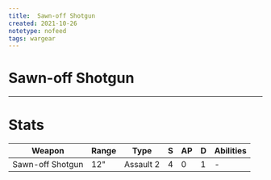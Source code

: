 ```yaml
---
title:  Sawn-off Shotgun
created: 2021-10-26
notetype: nofeed
tags: wargear
---
```


# Sawn-off Shotgun

---

# Stats

| Weapon           | Range | Type      | S   | AP  | D   | Abilities |
| ---------------- | ----- | --------- | --- | --- | --- | --------- |
| Sawn-off Shotgun | 12"   | Assault 2 | 4   | 0   | 1   | -         | 
